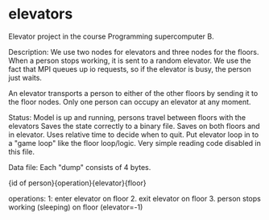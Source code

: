elevators
=========

Elevator project in the course Programming supercomputer B.

Description:
We use two nodes for elevators and three nodes for the floors. When a person stops working, it is sent to a random elevator. 
We use the fact that MPI queues up io requests, so if the elevator is busy, the person just waits.

An elevator transports a person to either of the other floors by sending it to the floor nodes. Only one person can occupy an 
elevator at any moment.


Status:
Model is up and running, persons travel between floors with the elevators
Saves the state correctly to a binary file.
Saves on both floors and in elevator.
Uses relative time to decide when to quit.
Put elevator loop in to a "game loop" like the floor loop/logic. 
Very simple reading code disabled in this file.


Data file:
Each "dump" consists of 4 bytes.

{id of person}{operation}{elevator}{floor}

operations:
1: enter elevator on floor
2. exit elevator on floor
3. person stops working (sleeping) on floor  (elevator=-1)
